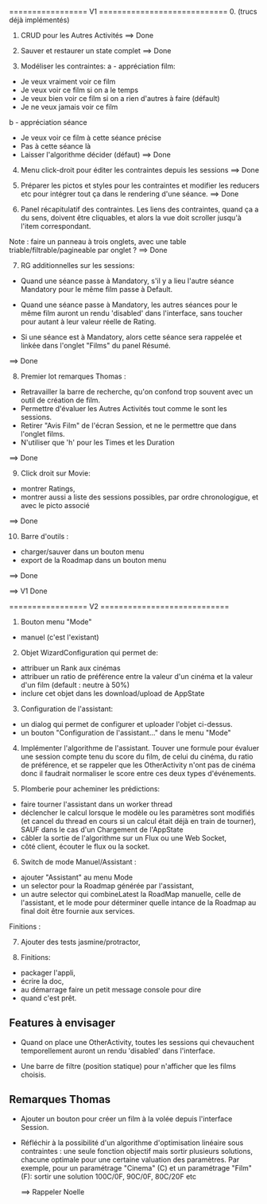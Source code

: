 ================= V1 ============================
0. (trucs déjà implémentés)

1. CRUD pour les Autres Activités
==> Done

2. Sauver et restaurer un state complet
==> Done

3. Modéliser les contraintes:
a - appréciation film:
- Je veux vraiment voir ce film
- Je veux voir ce film si on a le temps
- Je veux bien voir ce film si on a rien d'autres à faire (défault)
- Je ne veux jamais voir ce film

b - appréciation séance
- Je veux voir ce film à cette séance précise
- Pas à cette séance là
- Laisser l'algorithme décider (défaut)
==> Done

4. Menu click-droit pour éditer les contraintes depuis les 
  sessions
==> Done

5. Préparer les pictos et styles pour les contraintes et 
  modifier les reducers etc pour intégrer tout ça dans le rendering
  d'une séance.
==> Done

6. Panel récapitulatif des contraintes.
  Les liens des contraintes, quand ça a du sens, doivent
  être cliquables, et alors la vue doit scroller jusqu'à
  l'item correspondant.

  Note : faire un panneau à trois onglets, avec une table 
  triable/filtrable/pagineable par onglet ?
==> Done

7. RG additionnelles sur les sessions:

- Quand une séance passe à Mandatory, s'il y a lieu l'autre
  séance Mandatory pour le même film passe à Default.

- Quand une séance passe à Mandatory, les autres séances 
  pour le même film auront un rendu 'disabled' dans l'interface, 
  sans toucher pour autant à leur valeur réelle de Rating.

- Si une séance est à Mandatory, alors cette séance sera 
  rappelée et linkée dans l'onglet "Films" du panel Résumé.

==> Done

8. Premier lot remarques Thomas :
- Retravailler la barre de recherche, qu'on confond trop 
  souvent avec un outil de création de film.
- Permettre d'évaluer les Autres Activités tout comme 
  le sont les sessions.
- Retirer "Avis Film" de l'écran Session, et ne le permettre 
  que dans l'onglet films.
- N'utiliser que 'h' pour les Times et les Duration

==> Done

9. Click droit sur Movie:
- montrer Ratings, 
- montrer aussi a liste des sessions possibles, 
  par ordre chronologigue, et avec le picto associé

==> Done

10. Barre d'outils :
- charger/sauver dans un bouton menu
- export de la Roadmap dans un bouton menu

==> Done 

==> V1 Done

================= V2 ============================

1. Bouton menu "Mode"
- manuel (c'est l'existant)

2. Objet WizardConfiguration qui permet de:
- attribuer un Rank aux cinémas
- attribuer un ratio de préférence entre la valeur d'un cinéma et la
  valeur d'un film (default : neutre à 50%)
- inclure cet objet dans les download/upload de AppState

3. Configuration de l'assistant: 
- un dialog qui permet de configurer et uploader l'objet ci-dessus.
- un bouton "Configuration de l'assistant..." dans le menu "Mode"

4. Implémenter l'algorithme de l'assistant. Touver une formule pour
évaluer une session compte tenu du score  du film, de celui du cinéma,
du ratio de préférence, et se rappeler  que les OtherActivity n'ont
pas de cinéma donc il faudrait  normaliser le score entre ces deux
types d'événements.

5. Plomberie pour acheminer les prédictions: 
- faire tourner l'assistant dans un worker thread
- déclencher le calcul lorsque le modèle ou les paramètres sont 
  modifiés (et cancel du thread en cours si un calcul était déjà en
  train de tourner), SAUF dans le cas d'un Chargement de l'AppState
- câbler la sortie de l'algorithme sur un Flux ou une Web Socket, 
- côté client, écouter le flux ou la socket.

6. Switch de mode Manuel/Assistant :
- ajouter "Assistant" au menu Mode
- un selector pour la Roadmap générée par l'assistant,
- un autre selector qui combineLatest la RoadMap manuelle, celle de
l'assistant, et le mode pour déterminer quelle intance de la Roadmap
au final doit être fournie aux services.


Finitions : 

7. Ajouter des tests jasmine/protractor,
  
8. Finitions:
- packager l'appli,
- écrire la doc,
- au démarrage faire un petit message console pour dire 
- quand c'est prêt.


## Features à envisager

- Quand on place une OtherActivity, toutes les sessions
  qui chevauchent temporellement auront un rendu 'disabled'
  dans l'interface.

- Une barre de filtre (position statique) pour n'afficher
  que les films choisis.


## Remarques Thomas

- Ajouter un bouton pour créer un film à la volée depuis 
  l'interface Session.

- Réfléchir à la possibilité d'un algorithme d'optimisation 
  linéaire sous contraintes : une seule fonction objectif
  mais sortir plusieurs solutions, chacune optimale pour une 
  certaine valuation des paramètres. 
  Par exemple, pour un paramétrage "Cinema" (C) et un 
  paramétrage "Film" (F):
  sortir une solution 100C/0F, 90C/0F, 80C/20F etc

  ==> Rappeler Noelle
